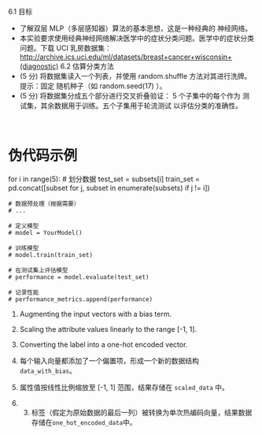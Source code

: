 6.1 目标

- 了解双层 MLP（多层感知器）算法的基本思想，这是一种经典的 神经网络。
- 本实验要求使用经典神经网络解决医学中的症状分类问题。医学中的症状分类问题。下载 UCI 乳房数据集： http://archive.ics.uci.edu/ml/datasets/breast+cancer+wisconsin+(diagnostic)
6.2 估算分类方法
- (5 分) 将数据集读入一个列表，并使用 random.shuffle 方法对其进行洗牌。提示：固定 随机种子（如 random.seed(17) ）。
- (5 分) 将数据集分成五个部分进行交叉折叠验证： 5 个子集中的每个作为 测试集，其余数据用于训练。五个子集用于轮流测试 以评估分类的准确性。

​              

# 伪代码示例
for i in range(5):
    # 划分数据
    test_set = subsets[i]
    train_set = pd.concat([subset for j, subset in enumerate(subsets) if j != i])

    # 数据预处理（根据需要）
    # ...
    
    # 定义模型
    # model = YourModel()
    
    # 训练模型
    # model.train(train_set)
    
    # 在测试集上评估模型
    # performance = model.evaluate(test_set)
    
    # 记录性能
    # performance_metrics.append(performance)



1. Augmenting the input vectors with a bias term.
2. Scaling the attribute values linearly to the range [-1, 1].
3. Converting the label into a one-hot encoded vector.

1. 每个输入向量都添加了一个偏置项，形成一个新的数据结构 `data_with_bias`。
2. 属性值按线性比例缩放至 [-1, 1] 范围，结果存储在 `scaled_data` 中。
3. 3. 标签（假定为原始数据的最后一列）被转换为单次热编码向量，结果数据存储在`one_hot_encoded_data`中。